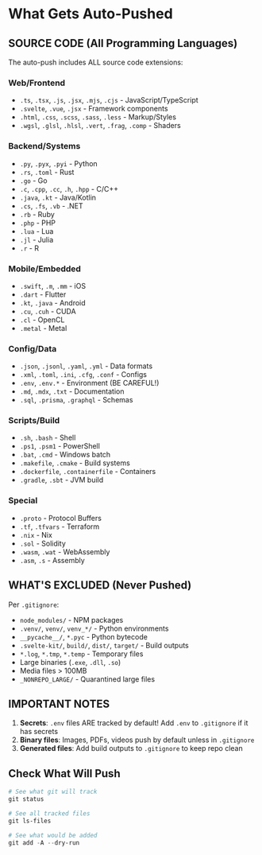 # What Gets Auto-Pushed

## SOURCE CODE (All Programming Languages)
The auto-push includes ALL source code extensions:

### Web/Frontend
- `.ts`, `.tsx`, `.js`, `.jsx`, `.mjs`, `.cjs` - JavaScript/TypeScript
- `.svelte`, `.vue`, `.jsx` - Framework components
- `.html`, `.css`, `.scss`, `.sass`, `.less` - Markup/Styles
- `.wgsl`, `.glsl`, `.hlsl`, `.vert`, `.frag`, `.comp` - Shaders

### Backend/Systems
- `.py`, `.pyx`, `.pyi` - Python
- `.rs`, `.toml` - Rust
- `.go` - Go
- `.c`, `.cpp`, `.cc`, `.h`, `.hpp` - C/C++
- `.java`, `.kt` - Java/Kotlin
- `.cs`, `.fs`, `.vb` - .NET
- `.rb` - Ruby
- `.php` - PHP
- `.lua` - Lua
- `.jl` - Julia
- `.r` - R

### Mobile/Embedded
- `.swift`, `.m`, `.mm` - iOS
- `.dart` - Flutter
- `.kt`, `.java` - Android
- `.cu`, `.cuh` - CUDA
- `.cl` - OpenCL
- `.metal` - Metal

### Config/Data
- `.json`, `.jsonl`, `.yaml`, `.yml` - Data formats
- `.xml`, `.toml`, `.ini`, `.cfg`, `.conf` - Configs
- `.env`, `.env.*` - Environment (BE CAREFUL!)
- `.md`, `.mdx`, `.txt` - Documentation
- `.sql`, `.prisma`, `.graphql` - Schemas

### Scripts/Build
- `.sh`, `.bash` - Shell
- `.ps1`, `.psm1` - PowerShell
- `.bat`, `.cmd` - Windows batch
- `.makefile`, `.cmake` - Build systems
- `.dockerfile`, `.containerfile` - Containers
- `.gradle`, `.sbt` - JVM build

### Special
- `.proto` - Protocol Buffers
- `.tf`, `.tfvars` - Terraform
- `.nix` - Nix
- `.sol` - Solidity
- `.wasm`, `.wat` - WebAssembly
- `.asm`, `.s` - Assembly

## WHAT'S EXCLUDED (Never Pushed)
Per `.gitignore`:
- `node_modules/` - NPM packages
- `.venv/`, `venv/`, `venv_*/` - Python environments
- `__pycache__/`, `*.pyc` - Python bytecode
- `.svelte-kit/`, `build/`, `dist/`, `target/` - Build outputs
- `*.log`, `*.tmp`, `*.temp` - Temporary files
- Large binaries (`.exe`, `.dll`, `.so`)
- Media files > 100MB
- `_NONREPO_LARGE/` - Quarantined large files

## IMPORTANT NOTES
1. **Secrets**: `.env` files ARE tracked by default! Add `.env` to `.gitignore` if it has secrets
2. **Binary files**: Images, PDFs, videos push by default unless in `.gitignore`
3. **Generated files**: Add build outputs to `.gitignore` to keep repo clean

## Check What Will Push
```powershell
# See what git will track
git status

# See all tracked files
git ls-files

# See what would be added
git add -A --dry-run
```
